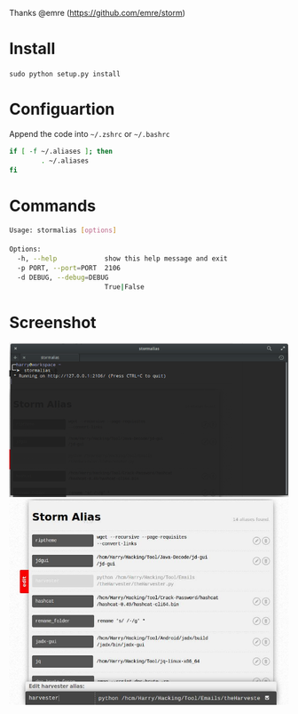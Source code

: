 Thanks @emre (https://github.com/emre/storm)  
# Install
`sudo python setup.py install`
# Configuartion
Append the code into `~/.zshrc` or `~/.bashrc` 
```bash
if [ -f ~/.aliases ]; then
        . ~/.aliases
fi
```
# Commands
```bash
Usage: stormalias [options]

Options:
  -h, --help            show this help message and exit
  -p PORT, --port=PORT  2106
  -d DEBUG, --debug=DEBUG
                        True|False
```

# Screenshot
![IMAGE](resources/stormalias.jpg)   
![IMAGE](resources/screenshot.jpg)   
